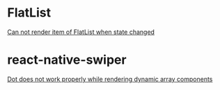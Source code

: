 # FlatList

[Can not render item of FlatList when state changed](https://github.com/facebook/react-native/issues/14125)

# react-native-swiper

[Dot does not work properly while rendering dynamic array components](https://github.com/leecade/react-native-swiper/issues/720)
